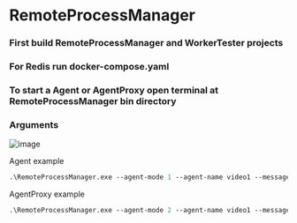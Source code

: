 # RemoteProcessManager

### First build RemoteProcessManager and WorkerTester projects

### For Redis run docker-compose.yaml

### To start a Agent or AgentProxy open terminal at RemoteProcessManager bin directory
### Arguments

![image](https://user-images.githubusercontent.com/53663592/209629986-f869533a-ad1b-4076-95a7-f1afee47d2a7.png)

Agent example
```ps
.\RemoteProcessManager.exe --agent-mode 1 --agent-name video1 --messageBroker-url 127.0.0.1:6379 --http-port 5001
```

AgentProxy example
```ps
.\RemoteProcessManager.exe --agent-mode 2 --agent-name video1 --messageBroker-url 127.0.0.1:6379 --http-port 5002 --process-name "C:\dev\RemoteProcessManager\WorkerTester\bin\Debug\net6.0\WorkerTester.exe" --process-args "a1 a2 a3"
```
